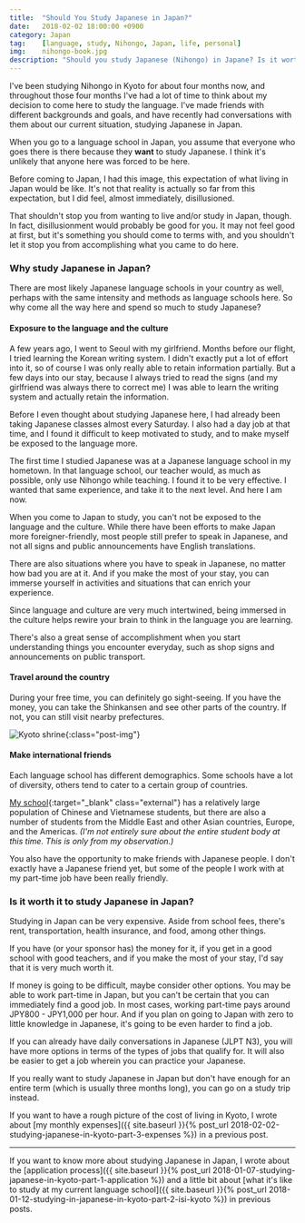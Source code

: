 ```yaml
---
title:  "Should You Study Japanese in Japan?"
date:   2018-02-02 18:00:00 +0900
category: Japan
tag:    [language, study, Nihongo, Japan, life, personal]
img:	nihongo-book.jpg
description: "Should you study Japanese (Nihongo) in Japane? Is it worth it?"
---
```

I've been studying Nihongo in Kyoto for about four months now, and throughout those four months I've had a lot of time to think about my decision to come here to study the language. I've made friends with different backgrounds and goals, and have recently had conversations with them about our current situation, studying Japanese in Japan.

When you go to a language school in Japan, you assume that everyone who goes there is there because they **want** to study Japanese. I think it's unlikely that anyone here was forced to be here.

Before coming to Japan, I had this image, this expectation of what living in Japan would be like. It's not that reality is actually so far from this expectation, but I did feel, almost immediately, disillusioned. 
<!--more-->

That shouldn't stop you from wanting to live and/or study in Japan, though. In fact, disillusionment would probably be good for you. It may not feel good at first, but it's something you should come to terms with, and you shouldn't let it stop you from accomplishing what you came to do here.

### Why study Japanese in Japan?
There are most likely Japanese language schools in your country as well, perhaps with the same intensity and methods as language schools here. So why come all the way here and spend so much to study Japanese?

#### Exposure to the language and the culture
A few years ago, I went to Seoul with my girlfriend. Months before our flight, I tried learning the Korean writing system. I didn't exactly put a lot of effort into it, so of course I was only really able to retain information partially. But a few days into our stay, because I always tried to read the signs (and my girlfriend was always there to correct me) I was able to learn the writing system and actually retain the information.

Before I even thought about studying Japanese here, I had already been taking Japanese classes almost every Saturday. I also had a day job at that time, and I found it difficult to keep motivated to study, and to make myself be exposed to the language more.

The first time I studied Japanese was at a Japanese language school in my hometown. In that language school, our teacher would, as much as possible, only use Nihongo while teaching. I found it to be very effective. I wanted that same experience, and take it to the next level. And here I am now.

When you come to Japan to study, you can't not be exposed to the language and the culture. While there have been efforts to make Japan more foreigner-friendly, most people still prefer to speak in Japanese, and not all signs and public announcements have English translations.

There are also situations where you have to speak in Japanese, no matter how bad you are at it. And if you make the most of your stay, you can immerse yourself in activities and situations that can enrich your experience.

Since language and culture are very much intertwined, being immersed in the culture helps rewire your brain to think in the language you are learning.

There's also a great sense of accomplishment when you start understanding things you encounter everyday, such as shop signs and announcements on public transport.

#### Travel around the country
During your free time, you can definitely go sight-seeing. If you have the money, you can take the Shinkansen and see other parts of the country. If not, you can still visit nearby prefectures.

![Kyoto shrine](https://c1.staticflickr.com/5/4722/25741773198_394428f0d0_z.jpg "A man prays at a shrine in Kyoto"){:class="post-img"}

#### Make international friends
Each language school has different demographics. Some schools have a lot of diversity, others tend to cater to a certain group of countries.

[My school](http://www.isi-education.com/location/kyoto/){:target="_blank" class="external"} has a relatively large population of Chinese and Vietnamese students, but there are also a number of students from the Middle East and other Asian countries, Europe, and the Americas. _(I'm not entirely sure about the entire student body at this time. This is only from my observation.)_

You also have the opportunity to make friends with Japanese people. I don't exactly have a Japanese friend yet, but some of the people I work with at my part-time job have been really friendly.

### Is it worth it to study Japanese in Japan?
Studying in Japan can be very expensive. Aside from school fees, there's rent, transportation, health insurance, and food, among other things.

If you have (or your sponsor has) the money for it, if you get in a good school with good teachers, and if you make the most of your stay, I'd say that it is very much worth it.

If money is going to be difficult, maybe consider other options. You may be able to work part-time in Japan, but you can't be certain that you can immediately find a good job. In most cases, working part-time pays around JPY800 - JPY1,000 per hour. And if you plan on going to Japan with zero to little knowledge in Japanese, it's going to be even harder to find a job.

If you can already have daily conversations in Japanese (JLPT N3), you will have more options in terms of the types of jobs that qualify for. It will also be easier to get a job wherein you can practice your Japanese.

If you really want to study Japanese in Japan but don't have enough for an entire term (which is usually three months long), you can go on a study trip instead.

If you want to have a rough picture of the cost of living in Kyoto, I wrote about [my monthly expenses]({{ site.baseurl }}{% post_url 2018-02-02-studying-japanese-in-kyoto-part-3-expenses %}) in a previous post.

----

If you want to know more about studying Japanese in Japan, I wrote about the [application process]({{ site.baseurl }}{% post_url 2018-01-07-studying-japanese-in-kyoto-part-1-application %}) and a little bit about [what it's like to study at my current language school]({{ site.baseurl }}{% post_url 2018-01-12-studying-in-japanese-in-kyoto-part-2-isi-kyoto %}) in previous posts.